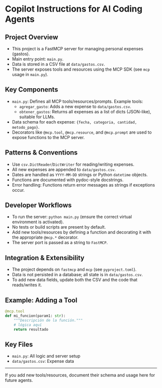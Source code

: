 # Copilot Instructions for AI Coding Agents

## Project Overview
- This project is a FastMCP server for managing personal expenses (gastos).
- Main entry point: `main.py`.
- Data is stored in a CSV file at `data/gastos.csv`.
- The server exposes tools and resources using the MCP SDK (see `mcp` usage in `main.py`).

## Key Components
- `main.py`: Defines all MCP tools/resources/prompts. Example tools:
  - `agregar_gasto`: Adds a new expense to `data/gastos.csv`.
  - `obtener_gastos`: Returns all expenses as a list of dicts (JSON-like), suitable for LLMs.
- Data schema for each expense: `{fecha, categoria, cantidad, metodo_pago}`.
- Decorators like `@mcp.tool`, `@mcp.resource`, and `@mcp.prompt` are used to expose functions to the MCP server.

## Patterns & Conventions
- Use `csv.DictReader`/`DictWriter` for reading/writing expenses.
- All new expenses are appended to `data/gastos.csv`.
- Dates are handled as `YYYY-MM-DD` strings or Python `datetime` objects.
- Functions are documented with pydoc-style docstrings.
- Error handling: Functions return error messages as strings if exceptions occur.

## Developer Workflows
- To run the server: `python main.py` (ensure the correct virtual environment is activated).
- No tests or build scripts are present by default.
- Add new tools/resources by defining a function and decorating it with the appropriate `@mcp.*` decorator.
- The server port is passed as a string to `FastMCP`.

## Integration & Extensibility
- The project depends on `fastmcp` and `mcp` (see `pyproject.toml`).
- Data is not persisted in a database; all state is in `data/gastos.csv`.
- To add new data fields, update both the CSV and the code that reads/writes it.

## Example: Adding a Tool
```python
@mcp.tool
def mi_funcion(param1: str):
    """Descripción de la función."""
    # lógica aquí
    return resultado
```

## Key Files
- `main.py`: All logic and server setup
- `data/gastos.csv`: Expense data

---
If you add new tools/resources, document their schema and usage here for future agents.
